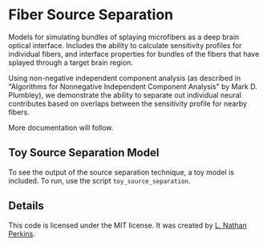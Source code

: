 Fiber Source Separation
=======================

Models for simulating bundles of splaying microfibers as a deep brain optical
interface. Includes the ability to calculate sensitivity profiles for 
individual fibers, and interface properties for bundles of the fibers that 
have splayed through a target brain region.

Using non-negative independent component analysis (as described in 
"Algorithms for Nonnegative Independent Component Analysis" by Mark D. 
Plumbley), we demonstrate the ability to separate out individual neural 
contributes based on overlaps between the sensitivity profile for nearby 
fibers.

More documentation will follow.

Toy Source Separation Model
---------------------------

To see the output of the source separation technique, a toy model is 
included. To run, use the script `toy_source_separation`.


Details
-------

This code is licensed under the MIT license. It was created by [L. Nathan Perkins](https://github.com/nathanntg).
